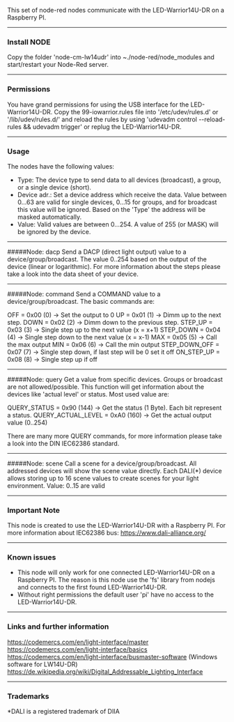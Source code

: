 This set of node-red nodes communicate with the LED-Warrior14U-DR on a Raspberry PI.

------------

### Install NODE
Copy the folder 'node-cm-lw14udr' into ~./node-red/node_modules and start/restart your Node-Red server.

------------


### Permissions
You have grand permissions for using the USB interface for the LED-Warrior14U-DR.
Copy the 99-iowarrior.rules file into '/etc/udev/rules.d' or '/lib/udev/rules.d/' and
reload the rules by using 'udevadm control --reload-rules && udevadm trigger' or replug the 
LED-Warrior14U-DR.

------------

### Usage
The nodes have the following values:

- Type: The device type to send data to all devices (broadcast), a group, or a single device (short).
- Device adr.: Set a device address which receive the data. Value between 0...63 are valid for single devices, 0...15 for groups, and for broadcast this value will be ignored. Based on the 'Type' the address  will be masked automatically.
- Value: Valid values are between 0...254. A value of 255 (or MASK) will be ignored by the device.

------------


#####Node: dacp
Send a DACP (direct light output) value to a device/group/broadcast. The value 0..254 based on the output of the device (linear or logarithmic). For more information about the steps please take a look into the data sheet of your device.

------------

#####Node: command
Send a COMMAND value to a device/group/broadcast. The basic commands are:

OFF = 0x00 (0)        -> Set the output to 0
UP = 0x01 (1)       -> Dimm up to the next step.
DOWN = 0x02 (2)       -> Dimm down to the previous step.
STEP_UP = 0x03 (3)       -> Single step up to the next value (x = x+1)
STEP_DOWN = 0x04 (4)       -> Single step down to the next value (x = x-1)
MAX = 0x05 (5)       -> Call the max output
MIN = 0x06 (6)       -> Call the min output
STEP_DOWN_OFF = 0x07 (7)       -> Single step down, if last step will be 0 set it off
ON_STEP_UP = 0x08 (8)       -> Single step up if off

------------

#####Node: query
Get a value from specific devices. Groups or broadcast are not allowed/possible.
This function will get information about the devices like 'actual level' or status.
Most used value are:

QUERY_STATUS = 0x90 (144)      -> Get the status (1 Byte). Each bit represent a status.
QUERY_ACTUAL_LEVEL = 0xA0 (160)      -> Get the actual output value (0..254)

There are many more QUERY commands, for more information please take a look into the DIN IEC62386 standard.

------------

#####Node: scene
Call a scene for a device/group/broadcast. All addressed devices will show the scene value directly.
Each DALI(*) device allows storing up to 16 scene values to create scenes for your light environment. Value: 0..15 are valid

------------

### Important Note
This node is created to use the LED-Warrior14U-DR with a Raspberry PI.
For more information about IEC62386 bus: https://www.dali-alliance.org/

------------

### Known issues
- This node will only work for one connected LED-Warrior14U-DR on a Raspberry PI.
  The reason is this node use the 'fs' library from nodejs and connects to the first found LED-Warrior14U-DR.
- Without right permissions the default user 'pi' have no access to the LED-Warrior14U-DR.

------------


### Links and further information
https://codemercs.com/en/light-interface/master
https://codemercs.com/en/light-interface/basics
https://codemercs.com/en/light-interface/busmaster-software (Windows software for LW14U-DR)
https://de.wikipedia.org/wiki/Digital_Addressable_Lighting_Interface

------------

### Trademarks
*DALI is a registered trademark of DIIA

